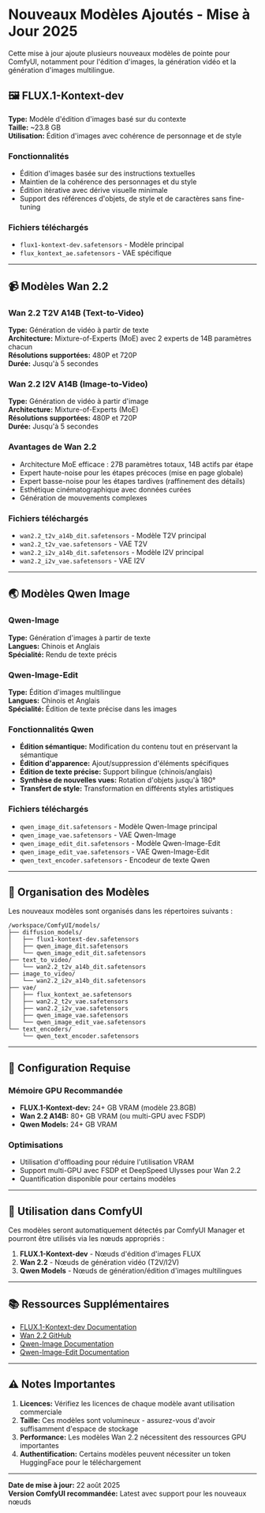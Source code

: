 # Nouveaux Modèles Ajoutés - Mise à Jour 2025

Cette mise à jour ajoute plusieurs nouveaux modèles de pointe pour ComfyUI, notamment pour l'édition d'images, la génération vidéo et la génération d'images multilingue.

## 🖼️ FLUX.1-Kontext-dev

**Type:** Modèle d'édition d'images basé sur du contexte  
**Taille:** ~23.8 GB  
**Utilisation:** Édition d'images avec cohérence de personnage et de style

### Fonctionnalités
- Édition d'images basée sur des instructions textuelles
- Maintien de la cohérence des personnages et du style
- Édition itérative avec dérive visuelle minimale
- Support des références d'objets, de style et de caractères sans fine-tuning

### Fichiers téléchargés
- `flux1-kontext-dev.safetensors` - Modèle principal
- `flux_kontext_ae.safetensors` - VAE spécifique

---

## 📹 Modèles Wan 2.2

### Wan 2.2 T2V A14B (Text-to-Video)
**Type:** Génération de vidéo à partir de texte  
**Architecture:** Mixture-of-Experts (MoE) avec 2 experts de 14B paramètres chacun  
**Résolutions supportées:** 480P et 720P  
**Durée:** Jusqu'à 5 secondes

### Wan 2.2 I2V A14B (Image-to-Video)
**Type:** Génération de vidéo à partir d'image  
**Architecture:** Mixture-of-Experts (MoE)  
**Résolutions supportées:** 480P et 720P  
**Durée:** Jusqu'à 5 secondes

### Avantages de Wan 2.2
- Architecture MoE efficace : 27B paramètres totaux, 14B actifs par étape
- Expert haute-noise pour les étapes précoces (mise en page globale)
- Expert basse-noise pour les étapes tardives (raffinement des détails)
- Esthétique cinématographique avec données curées
- Génération de mouvements complexes

### Fichiers téléchargés
- `wan2.2_t2v_a14b_dit.safetensors` - Modèle T2V principal
- `wan2.2_t2v_vae.safetensors` - VAE T2V
- `wan2.2_i2v_a14b_dit.safetensors` - Modèle I2V principal  
- `wan2.2_i2v_vae.safetensors` - VAE I2V

---

## 🌏 Modèles Qwen Image

### Qwen-Image
**Type:** Génération d'images à partir de texte  
**Langues:** Chinois et Anglais  
**Spécialité:** Rendu de texte précis

### Qwen-Image-Edit  
**Type:** Édition d'images multilingue  
**Langues:** Chinois et Anglais  
**Spécialité:** Édition de texte précise dans les images

### Fonctionnalités Qwen
- **Édition sémantique:** Modification du contenu tout en préservant la sémantique
- **Édition d'apparence:** Ajout/suppression d'éléments spécifiques
- **Édition de texte précise:** Support bilingue (chinois/anglais)
- **Synthèse de nouvelles vues:** Rotation d'objets jusqu'à 180°
- **Transfert de style:** Transformation en différents styles artistiques

### Fichiers téléchargés
- `qwen_image_dit.safetensors` - Modèle Qwen-Image principal
- `qwen_image_vae.safetensors` - VAE Qwen-Image
- `qwen_image_edit_dit.safetensors` - Modèle Qwen-Image-Edit
- `qwen_image_edit_vae.safetensors` - VAE Qwen-Image-Edit
- `qwen_text_encoder.safetensors` - Encodeur de texte Qwen

---

## 📁 Organisation des Modèles

Les nouveaux modèles sont organisés dans les répertoires suivants :

```
/workspace/ComfyUI/models/
├── diffusion_models/
│   ├── flux1-kontext-dev.safetensors
│   ├── qwen_image_dit.safetensors
│   └── qwen_image_edit_dit.safetensors
├── text_to_video/
│   └── wan2.2_t2v_a14b_dit.safetensors
├── image_to_video/
│   └── wan2.2_i2v_a14b_dit.safetensors
├── vae/
│   ├── flux_kontext_ae.safetensors
│   ├── wan2.2_t2v_vae.safetensors
│   ├── wan2.2_i2v_vae.safetensors
│   ├── qwen_image_vae.safetensors
│   └── qwen_image_edit_vae.safetensors
└── text_encoders/
    └── qwen_text_encoder.safetensors
```

---

## 🔧 Configuration Requise

### Mémoire GPU Recommandée
- **FLUX.1-Kontext-dev:** 24+ GB VRAM (modèle 23.8GB)
- **Wan 2.2 A14B:** 80+ GB VRAM (ou multi-GPU avec FSDP)
- **Qwen Models:** 24+ GB VRAM

### Optimisations
- Utilisation d'offloading pour réduire l'utilisation VRAM
- Support multi-GPU avec FSDP et DeepSpeed Ulysses pour Wan 2.2
- Quantification disponible pour certains modèles

---

## 🚀 Utilisation dans ComfyUI

Ces modèles seront automatiquement détectés par ComfyUI Manager et pourront être utilisés via les nœuds appropriés :

1. **FLUX.1-Kontext-dev** - Nœuds d'édition d'images FLUX
2. **Wan 2.2** - Nœuds de génération vidéo (T2V/I2V)  
3. **Qwen Models** - Nœuds de génération/édition d'images multilingues

---

## 📚 Ressources Supplémentaires

- [FLUX.1-Kontext-dev Documentation](https://huggingface.co/black-forest-labs/FLUX.1-Kontext-dev)
- [Wan 2.2 GitHub](https://github.com/Wan-Video/Wan2.2)
- [Qwen-Image Documentation](https://huggingface.co/Qwen/Qwen-Image)
- [Qwen-Image-Edit Documentation](https://huggingface.co/Qwen/Qwen-Image-Edit)

---

## ⚠️ Notes Importantes

1. **Licences:** Vérifiez les licences de chaque modèle avant utilisation commerciale
2. **Taille:** Ces modèles sont volumineux - assurez-vous d'avoir suffisamment d'espace de stockage
3. **Performance:** Les modèles Wan 2.2 nécessitent des ressources GPU importantes
4. **Authentification:** Certains modèles peuvent nécessiter un token HuggingFace pour le téléchargement

---

**Date de mise à jour:** 22 août 2025  
**Version ComfyUI recommandée:** Latest avec support pour les nouveaux nœuds
